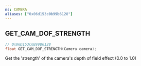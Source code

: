 ```yaml
---
ns: CAMERA
aliases: ["0x06d153c0b99b6128"]
---
```

## GET_CAM_DOF_STRENGTH

```c
// 0x06D153C0B99B6128
float GET_CAM_DOF_STRENGTH(Camera camera);
```

Get the 'strength' of the camera's depth of field effect (0.0 to 1.0)

